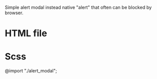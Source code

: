 Simple alert modal instead native "alert" that often can be blocked by browser. 

# HTML file
<script src="alert_modal.js">  </script>

# Scss
@import "./alert_modal";
